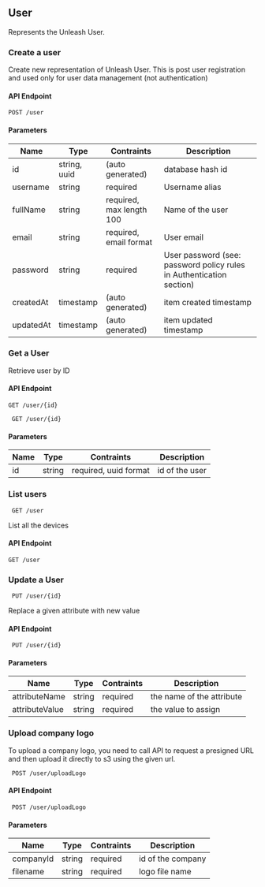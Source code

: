 ## User
Represents the Unleash User.

### Create a user

Create new representation of Unleash User. This is post user registration and used only for user data management (not authentication)

#### API Endpoint

`POST /user`

#### Parameters

Name | Type | Contraints | Description
--------|-------|--------- | ------
id | string, uuid | (auto generated) |  database hash id
username | string | required | Username alias
fullName | string | required, max length 100 | Name of the user
email | string | required, email format | User email
password | string | required | User password (see: password policy rules in Authentication section)
createdAt | timestamp | (auto generated) | item created timestamp
updatedAt | timestamp | (auto generated) | item updated timestamp


### Get a User

Retrieve user by ID

#### API Endpoint

 `GET /user/{id}`

```
 GET /user/{id}
```


#### Parameters

Name | Type | Contraints | Description
--------|-------|--------- | ------
id | string | required, uuid format| id of the user



### List users

```
 GET /user
```
List all the devices
#### API Endpoint

 `GET /user`

### Update a User

 
```
 PUT /user/{id}
```
Replace a given attribute with new value


#### API Endpoint

 ` PUT /user/{id}`
 
#### Parameters
Name | Type | Contraints | Description
--------|-------|--------- | ------
attributeName | string | required| the name of the attribute
attributeValue | string | required| the value to assign


### Upload company logo

To upload a company logo, you need to call API to request a presigned URL and then upload it directly to s3 using the given url.
 
```
 POST /user/uploadLogo
```


#### API Endpoint

 ` POST /user/uploadLogo`
 
#### Parameters
Name | Type | Contraints | Description
--------|-------|--------- | ------
companyId | string | required| id of the company
filename | string | required| logo file name

